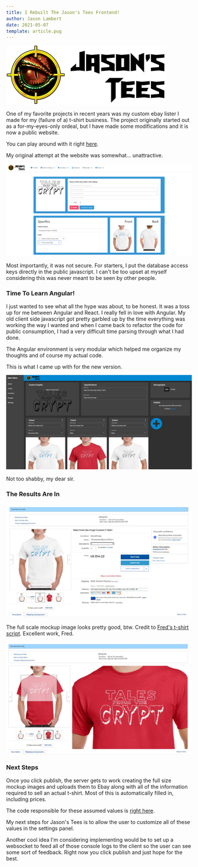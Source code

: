 ```yaml
---
title: I Rebuilt The Jason's Tees Frontend!
author: Jason Lambert
date: 2021-05-07
template: article.pug
---
```


![](../../images/jasons-tees-logo.png "Jason's Tees Logo")
<br /><a></a>

One of my favorite projects in recent years was my custom ebay lister I made for my (failure of a) t-shirt business.
The project originally started out as a for-my-eyes-only ordeal, but I have made some modifications and it is now a public website.

<span class="more"></span>

You can play around with it right [here][jasonstees].

My original attempt at the website was somewhat... unattractive.

[![](old-version.jpg 'My first attempt..')][old-version]

Most importantly, it was not secure. For starters, I put the database access keys directly in the public javascript. I can't be too upset at myself considering this was never meant to be seen by other people.

### Time To Learn Angular!

I just wanted to see what all the hype was about, to be honest. It was a toss up for me between Angular and React.
I really fell in love with Angular. My old client side javascript got pretty garbled up by the time everything was working the way I wanted and when I came back to refactor the code for public consumption, I had a very difficult time parsing through what I had done.

The Angular environment is very modular which helped me organize my thoughts and of course my actual code.

This is what I came up with for the new version.

[![](new-version.jpg 'Try, try again!')][jasonstees]

Not too shabby, my dear sir.

### The Results Are In

![](for-sale.jpg 'Buy my shirt!')

The full scale mockup image looks pretty good, btw.
Credit to [Fred's t-shirt script][fred]. Excellent work, Fred.

![](for-sale-zoomed.jpg 'Detail')

### Next Steps

Once you click publish, the server gets to work creating the full size mockup images and uploads them to Ebay along with all of the information required to sell an actual t-shirt.
Most of this is automatically filled in, including prices.

The code responsible for these assumed values is [right here][my-pricing-code].

My next steps for Jason's Tees is to allow the user to customize all of these values in the settings panel.

Another cool idea I'm considering implementing would be to set up a websocket to feed all of those console logs to the client so the user can see some sort of feedback. Right now you click publish and just hope for the best.

[jasonstees]: https://t-shirts.jasonlambert.io/create
[old-version]: https://t-shirts.jasonlambert.io/old-version
[my-pricing-code]: https://raw.githubusercontent.com/selfVSmind/jasons-tees-backend/main/ebay/createEbayListing.js
[fred]: http://www.fmwconcepts.com/imagemagick/tshirt/index.php
